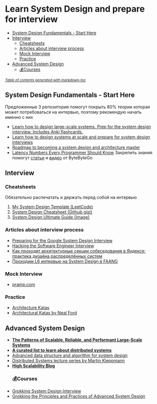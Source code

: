 # Learn System Design and prepare for interview
* [System Design Fundamentals - Start Here](#system-design-fundamentals---start-here)
* [Interview](#interview)
  + [Cheatsheets](#cheatsheets)
  + [Articles about interview process](#articles-about-interview-process)
  + [Mock Interview](#mock-interview)
  + [Practice](#practice)
* [Advanced System Design](#advanced-system-design)
  + [💰Courses](#--courses)

<small><i><a href='http://ecotrust-canada.github.io/markdown-toc/'>Table of contents generated with markdown-toc</a></i></small>

## System Design Fundamentals - Start Here
Предложенные 3 репозитория помогут покрыть 80% теории которая может потребоваться на интервью, поэтому рекомендую начать именно с них
- [Learn how to design large-scale systems. Prep for the system design interview. Includes Anki flashcards.
](https://github.com/donnemartin/system-design-primer)
- [Learn how to design systems at scale and prepare for system design interviews](https://github.com/karanpratapsingh/system-design)
- [Roadmap to becoming a system design and architecture master](https://github.com/mohsenshafiei/system-design-master-plan)
- [Latency Numbers Every Programmer Should Know](https://colin-scott.github.io/personal_website/research/interactive_latency.html)
Закрепить знания помогут [cтатьи](https://blog.bytebytego.com/archive) и [видео](https://www.youtube.com/channel/UCZgt6AzoyjslHTC9dz0UoTw) от ByteByteGo
## Interview
### Cheatsheets
Обязательно распечатать и держать перед собой на интервью 
1. [My System Design Template (LeetCode)](https://leetcode.com/discuss/career/229177/My-System-Design-Template)
2. [System Design Cheatsheet (Github gist)](https://gist.github.com/vasanthk/485d1c25737e8e72759f)
3. [System Design Ultimate Guide (Image)](system-design-guide.jpeg)
### Articles about interview process 
- [Preparing for the Google System Design Interview](https://github.com/jguamie/system-design)
- [Hacking the Software Engineer Interview](https://tianpan.co/hacking-the-software-engineer-interview)
- [Как проходят архитектурные секции собеседования в Яндексе: практика дизайна распределённых систем](https://habr.com/ru/company/yandex/blog/564132/)
- [Проходим L6 интервью на System Design в FAANG](https://habr.com/ru/post/655663/)
### Mock Interview
- [pramp.com](https://www.pramp.com/#/)
### Practice
- [Architecture Katas](https://www.architecturalkatas.com/)
- [Architectural Katas by Neal Ford](https://nealford.com/katas/)
## Advanced System Design
- **[The Patterns of Scalable, Reliable, and Performant Large-Scale Systems](https://github.com/binhnguyennus/awesome-scalability)**
- **[A curated list to learn about distributed systems](https://github.com/theanalyst/awesome-distributed-systems)**
- [Advanced data structure and algorithm for system design](https://github.com/resumejob/system-design-algorithms)
- [Distributed Systems lecture series by Martin Kleppmann](https://www.youtube.com/playlist?list=PLeKd45zvjcDFUEv_ohr_HdUFe97RItdiB)
- **[High Scalability Blog](http://highscalability.com/)**
  ### 💰Courses
- [Grokking System Design Interview](https://www.educative.io/courses/grokking-the-system-design-interview)
- [Grokking the Principles and Practices of Advanced System Design](https://www.educative.io/courses/grokking-the-principles-and-practices-of-advanced-system-design)
